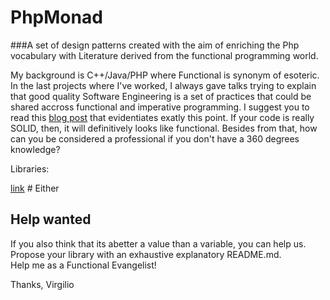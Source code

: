 # PhpMonad

###A set of design patterns created with the aim of enriching the Php vocabulary with Literature derived from the functional programming world.

My background is C++/Java/PHP where Functional is synonym of esoteric. In the last projects where I've worked, I always gave talks trying to explain that good quality Software Engineering is a set of practices that could be shared accross functional and imperative programming. I suggest you to read this [blog post](http://blog.ploeh.dk/2014/03/10/solid-the-next-step-is-functional/) that evidentiates exatly this point. If your code is really SOLID, then, it will definitively looks like functional.
Besides from that, how can you be considered a professional if you don't have a 360 degrees knowledge? 

Libraries:

[link](http://github.com) # Either

## Help wanted

If you also think that its abetter a value than a variable, you can help us. Propose your library with an exhaustive explanatory README.md.  
Help me as a Functional Evangelist!

Thanks,
Virgilio 
